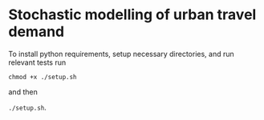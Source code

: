 # Stochastic modelling of urban travel demand

To install python requirements, setup necessary directories, and run relevant tests run

``` chmod +x ./setup.sh ```

and then

``` ./setup.sh ```. 

